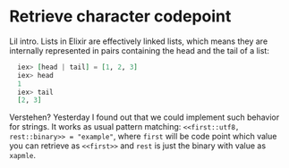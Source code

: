 # Retrieve character codepoint

Lil intro. Lists in Elixir are effectively linked lists, which means they are internally represented in pairs containing the head and the tail of a list:
```elixir
  iex> [head | tail] = [1, 2, 3]
  iex> head
  1
  iex> tail
  [2, 3]
```

Verstehen? Yesterday I found out that we could implement such behavior for strings. It works as usual pattern matching: `<<first::utf8, rest::binary>> = "example"`, where `first` will be code point which value you can retrieve as `<<first>>` and `rest` is just the binary with value as `xapmle`. 